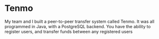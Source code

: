 # Tenmo
My team and I built a peer-to-peer transfer system called Tenmo. It was all programmed in Java, with a PostgreSQL backend. You have the ability to register users, and transfer funds between any registered users
